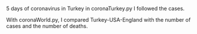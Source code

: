 5 days of coronavirus in Turkey in coronaTurkey.py
I followed the cases.


With coronaWorld.py, I compared Turkey-USA-England with the number of cases and the number of deaths.